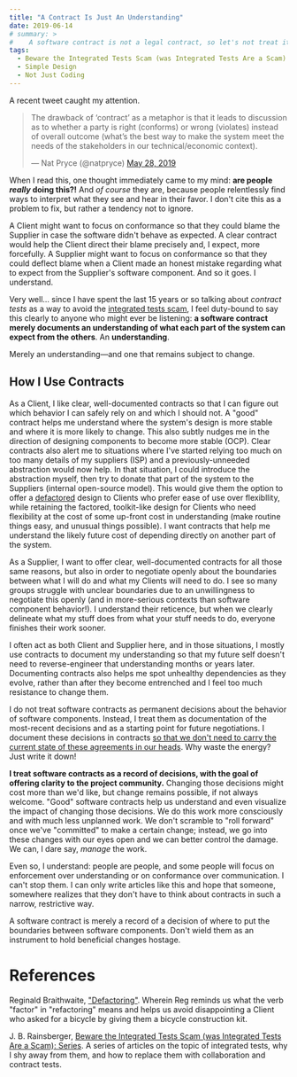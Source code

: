```yaml
---
title: "A Contract Is Just An Understanding"
date: 2019-06-14
# summary: >
#    A software contract is not a legal contract, so let's not treat it as one.
tags:
  - Beware the Integrated Tests Scam (was Integrated Tests Are a Scam)
  - Simple Design
  - Not Just Coding 
---
```


A recent tweet caught my attention.

<blockquote class="twitter-tweet" data-lang="en"><p lang="en" dir="ltr">The drawback of ‘contract’ as a metaphor is that it leads to discussion as to whether a party is right (conforms) or wrong (violates) instead of overall outcome (what’s the best way to make the system meet the needs of the stakeholders in our technical/economic context).</p>&mdash; Nat Pryce (@natpryce) <a href="https://twitter.com/natpryce/status/1133277617686233094?ref_src=twsrc%5Etfw">May 28, 2019</a></blockquote>
<script async src="https://platform.twitter.com/widgets.js" charset="utf-8"></script>

When I read this, one thought immediately came to my mind: **are people _really_ doing this?!** And _of course_ they are, because people relentlessly find ways to interpret what they see and hear in their favor. I don't cite this as a problem to fix, but rather a tendency not to ignore.

A Client might want to focus on conformance so that they could blame the Supplier in case the software didn't behave as expected. A clear contract would help the Client direct their blame precisely and, I expect, more forcefully. A Supplier might want to focus on conformance so that they could deflect blame when a Client made an honest mistake regarding what to expect from the Supplier's software component. And so it goes. I understand.

Very well... since I have spent the last 15 years or so talking about _contract tests_ as a way to avoid the [integrated tests scam](https://integrated-tests-are-a-scam.jbrains.ca), I feel duty-bound to say this clearly to anyone who might ever be listening: **a software contract merely documents an understanding of what each part of the system can expect from the others**. An **understanding**.

Merely an understanding&mdash;and one that remains subject to change.

## How I Use Contracts

As a Client, I like clear, well-documented contracts so that I can figure out which behavior I can safely rely on and which I should not. A "good" contract helps me understand where the system's design is more stable and where it is more likely to change. This also subtly nudges me in the direction of designing components to become more stable (OCP). Clear contracts also alert me to situations where I've started relying too much on too many details of my suppliers (ISP) and a previously-unneeded abstraction would now help. In that situation, I could introduce the abstraction myself, then try to donate that part of the system to the Suppliers (internal open-source model). This would give them the option to offer a [defactored](https://raganwald.com/2013/10/08/defactoring.html) design to Clients who prefer ease of use over flexibllity, while retaining the factored, toolkit-like design for Clients who need flexibility at the cost of some up-front cost in understanding (make routine things easy, and unusual things possible). I want contracts that help me understand the likely future cost of depending directly on another part of the system.

As a Supplier, I want to offer clear, well-documented contracts for all those same reasons, but also in order to negotiate openly about the boundaries between what I will do and what my Clients will need to do. I see so many groups struggle with unclear boundaries due to an unwillingness to negotiate this openly (and in more-serious contexts than software component behavior!). I understand their reticence, but when we clearly delineate what my stuff does from what your stuff needs to do, everyone finishes their work sooner.

I often act as both Client and Supplier here, and in those situations, I mostly use contracts to document my understanding so that my future self doesn't need to reverse-engineer that understanding months or years later. Documenting contracts also helps me spot unhealthy dependencies as they evolve, rather than after they become entrenched and I feel too much resistance to change them.

I do not treat software contracts as permanent decisions about the behavior of software components. Instead, I treat them as documentation of the most-recent decisions and as a starting point for future negotiations. I document these decisions in contracts [so that we don't need to carry the current state of these agreements in our heads](https://blog.jbrains.ca/permalink/getting-started-with-getting-things-done). Why waste the energy? Just write it down!

**I treat software contracts as a record of decisions, with the goal of offering clarity to the project community.** Changing those decisions might cost more than we'd like, but change remains possible, if not always welcome. "Good" software contracts help us understand and even visualize the impact of changing those decisions. We do this work more consciously and with much less unplanned work. We don't scramble to "roll forward" once we've "committed" to make a certain change; instead, we go into these changes with our eyes open and we can better control the damage. We can, I dare say, _manage_ the work.

Even so, I understand: people are people, and  some people will focus on enforcement over understanding or on conformance over communication. I can't stop them. I can only write articles like this and hope that someone, somewhere realizes that they don't have to think about contracts in such a narrow, restrictive way.

<div class="highlight" markdown="1">

A software contract is merely a record of a decision of where to put the boundaries between software components. Don't wield them as an instrument to hold beneficial changes hostage.

</div>

# References

Reginald Braithwaite, ["Defactoring"](https://raganwald.com/2013/10/08/defactoring.html). Wherein Reg reminds us what the verb "factor" in "refactoring" means and helps us avoid disappointing a Client who asked for a bicycle by giving them a bicycle construction kit.

J. B. Rainsberger, [Beware the Integrated Tests Scam (was Integrated Tests Are a Scam): Series](https://integrated-tests-are-a-scam.jbrains.ca). A series of articles on the topic of integrated tests, why I shy away from them, and how to replace them with collaboration and contract tests.





